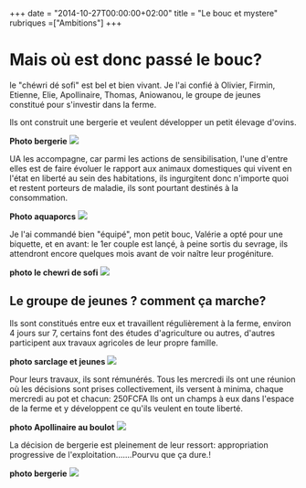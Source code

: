 +++
date = "2014-10-27T00:00:00+02:00"
title = "Le bouc et mystere"
rubriques =["Ambitions"]
+++
# Mais où est donc passé le bouc? #

le "chéwri dé sofi" est bel et bien vivant. Je l'ai confié à Olivier, Firmin, Etienne, Elie, Apollinaire, Thomas, Aniowanou, le groupe de jeunes constitué pour s'investir dans la ferme.

Ils ont construit une bergerie et veulent développer un petit élevage d'ovins.

**Photo bergerie**
![](/bergerie1.jpg)

UA les accompagne, car parmi les actions de sensibilisation, l'une d'entre elles est de faire évoluer le rapport aux animaux domestiques qui vivent en l'état en liberté au sein des habitations, ils ingurgitent donc n'importe quoi et restent porteurs de maladie, ils sont pourtant destinés à la consommation.

**Photo aquaporcs**
![](/Aquaporcs.jpg)

Je l'ai commandé bien "équipé", mon petit bouc, Valérie a opté pour une biquette, et en avant: le 1er couple est lançé, à peine sortis du sevrage, ils attendront encore quelques mois avant de voir naître leur progéniture.

**photo le chewri de sofi**
![](/le-chewri-de-sofi.jpg)

## Le groupe de jeunes ? comment ça marche? ##
Ils sont constitués entre eux et travaillent régulièrement à la ferme, environ 4 jours sur 7, certains font des études d'agriculture ou autres, d'autres participent aux travaux agricoles de leur propre famille.

**photo sarclage et jeunes**
![](/sarclage-et-jeunes.jpg)

Pour leurs travaux, ils sont rémunérés. Tous les mercredi ils ont une réunion où les décisions sont prises collectivement, ils versent à minima, chaque mercredi au pot et chacun: 250FCFA
Ils ont un champs à eux dans l'espace de la ferme et y développent ce qu'ils veulent en toute liberté.

**photo Apollinaire au boulot**
![](/Apollinaire-au-boulot.jpg)

La décision de bergerie est pleinement de leur ressort: appropriation progressive de l'exploitation.......Pourvu que ça dure.!

**photo bergerie**
![](/bergerie.jpg)